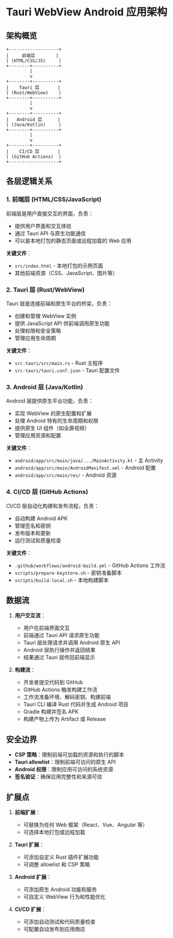 # Tauri WebView Android 应用架构

## 架构概览

```
+-------------------+
|     前端层        |
| (HTML/CSS/JS)     |
+--------+----------+
         |
         v
+--------+----------+
|    Tauri 层       |
| (Rust/WebView)    |
+--------+----------+
         |
         v
+--------+----------+
|   Android 层      |
| (Java/Kotlin)     |
+--------+----------+
         |
         v
+--------+----------+
|    CI/CD 层       |
| (GitHub Actions)  |
+-------------------+
```

## 各层逻辑关系

### 1. 前端层 (HTML/CSS/JavaScript)

前端层是用户直接交互的界面，负责：

- 提供用户界面和交互体验
- 通过 Tauri API 与原生功能通信
- 可以是本地打包的静态页面或远程加载的 Web 应用

**关键文件**：
- `src/index.html` - 本地打包的示例页面
- 其他前端资源（CSS、JavaScript、图片等）

### 2. Tauri 层 (Rust/WebView)

Tauri 层是连接前端和原生平台的桥梁，负责：

- 创建和管理 WebView 实例
- 提供 JavaScript API 供前端调用原生功能
- 处理权限和安全策略
- 管理应用生命周期

**关键文件**：
- `src-tauri/src/main.rs` - Rust 主程序
- `src-tauri/tauri.conf.json` - Tauri 配置文件

### 3. Android 层 (Java/Kotlin)

Android 层提供原生平台功能，负责：

- 实现 WebView 的原生配置和扩展
- 处理 Android 特有的生命周期和权限
- 提供原生 UI 组件（如全屏视频）
- 管理应用资源和配置

**关键文件**：
- `android/app/src/main/java/.../MainActivity.kt` - 主 Activity
- `android/app/src/main/AndroidManifest.xml` - Android 配置
- `android/app/src/main/res/` - Android 资源

### 4. CI/CD 层 (GitHub Actions)

CI/CD 层自动化构建和发布流程，负责：

- 自动构建 Android APK
- 管理签名和密钥
- 发布版本和更新
- 运行测试和质量检查

**关键文件**：
- `.github/workflows/android-build.yml` - GitHub Actions 工作流
- `scripts/prepare-keystore.sh` - 密钥准备脚本
- `scripts/build-local.sh` - 本地构建脚本

## 数据流

1. **用户交互流**：
   - 用户在前端界面交互
   - 前端通过 Tauri API 请求原生功能
   - Tauri 层处理请求并调用 Android 原生 API
   - Android 层执行操作并返回结果
   - 结果通过 Tauri 层传回前端显示

2. **构建流**：
   - 开发者提交代码到 GitHub
   - GitHub Actions 触发构建工作流
   - 工作流准备环境、解码密钥、构建前端
   - Tauri CLI 编译 Rust 代码并生成 Android 项目
   - Gradle 构建并签名 APK
   - 构建产物上传为 Artifact 或 Release

## 安全边界

- **CSP 策略**：限制前端可加载的资源和执行的脚本
- **Tauri allowlist**：限制前端可访问的原生 API
- **Android 权限**：限制应用可访问的系统资源
- **签名验证**：确保应用完整性和来源可信

## 扩展点

1. **前端扩展**：
   - 可替换为任何 Web 框架（React、Vue、Angular 等）
   - 可选择本地打包或远程加载

2. **Tauri 扩展**：
   - 可添加自定义 Rust 插件扩展功能
   - 可调整 allowlist 和 CSP 策略

3. **Android 扩展**：
   - 可添加原生 Android 功能和服务
   - 可自定义 WebView 行为和性能优化

4. **CI/CD 扩展**：
   - 可添加自动测试和代码质量检查
   - 可配置自动发布到应用商店